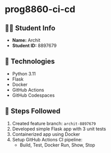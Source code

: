 # prog8860-ci-cd

## 👨‍🎓 Student Info
- **Name:** Archit
- **Student ID:** 8897679

## 🔧 Technologies
- Python 3.11
- Flask
- Docker
- GitHub Actions
- GitHub Codespaces

## 🔁 Steps Followed
1. Created feature branch: `archit-8897679`
2. Developed simple Flask app with 3 unit tests
3. Containerized app using Docker
4. Setup GitHub Actions CI pipeline:
   - Build, Test, Docker Run, Show, Stop
